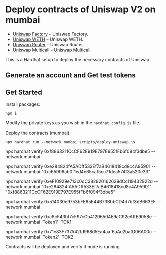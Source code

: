 # Deploy contracts of Uniswap V2 on mumbai
- [Uniswap Factory](https://mumbai.polygonscan.com/address/0xe284824fa5adff533ef7ab4618418cd8c4a95901) – Uniswap Factory.
- [Uniswap WETH](https://mumbai.polygonscan.com/address/0xf8863211cccf62e919e797e955ffb6f094f3dbe5) – Uniswap WETH.
- [Uniswap Router](https://mumbai.polygonscan.com/address/0xef10929e713c0dc382920162629dcc119432922d) – Uniswap Router.
- [Uniswap Multicall](https://mumbai.polygonscan.com/address/0x514030e9753bfe65e44b73bbbcd4d7bf3db663ef) – Uniswap Multicall.

This is a Hardhat setup to deploy the necessary contracts of Uniswap.
## Generate an account and Get test tokens

## Get Started

Install packages:
```
npm i
```

Modify the private keys as you wish in the `hardhat.config.js` file.

Deploy the contracts (mumbai):
```
npx hardhat run --network mumbai scripts/deploy-uniswap.js
```

npx hardhat verify 0xf8863211CcCF62E919E797E955fFb6f094f3dbe5 --network mumbai  

npx hardhat verify 0xe284824fA5ADff533Ef7aB4618418cd8c4A95901 --network mumbai "0xc65906ab0f1ed4e65caf5cc71dea574f3a520e33" 

npx hardhat verify 0xeF10929e713c0dC382920162629dCc119432922d --network mumbai "0xe284824fA5ADff533Ef7aB4618418cd8c4A95901" "0xf8863211CcCF62E919E797E955fFb6f094f3dbe5"

npx hardhat verify 0x514030e9753bFE65E44B73BbbCD4d7bf3dB663EF --network mumbai  

npx hardhat verify 0xc8cF43bf7cF97cCb41296504E9cC92eAffE9058e --network mumbai  'Token1' 'TOK1'

npx hardhat verify 0x71e83F737A42fd968d5Ea4aaf6aAe2bafD06A00c --network mumbai  'Token2' 'TOK2'

Contracts will be deployed and verify if node is running.

